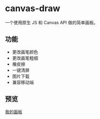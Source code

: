 # canvas-draw

一个使用原生 JS 和 Canvas API 做的简单画板。
## 功能
- 更改画笔颜色
- 更改画笔粗细
- 橡皮擦
- 一键清屏
- 图片下载
- 兼容移动端
## 预览
[我的画板](https://zhangxin.github.io/canvas-draw/)
